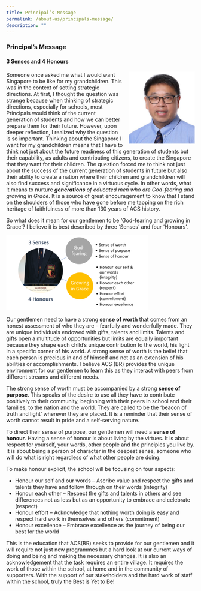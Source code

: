 ```yaml
---
title: Principal’s Message
permalink: /about-us/principals-message/
description: ""
---
```

### **Principal’s Message**
#### **3 Senses and 4 Honours**

<img src="/images/principal.jpg" style="width:35%;margin-left:15px;" align = "right">

Someone once asked me what I would want Singapore to be like for my grandchildren. This was in the context of setting strategic directions. At first, I thought the question was strange because when thinking of strategic directions, especially for schools, most Principals would think of the current generation of students and how we can better prepare them for their future. However, upon deeper reflection, I realized why the question is so important. Thinking about the Singapore I want for my grandchildren means that I have to think not just about the future readiness of this generation of students but their capability, as adults and contributing citizens, to create the Singapore that they want for their children. The question forced me to think not just about the success of the current generation of students in future but also their ability to create a nation where their children and grandchildren will also find success and significance in a virtuous cycle. In other words, what it means to nurture **_generations_** _of educated men who are God-fearing and growing in Grace_. It is a source of great encouragement to know that I stand on the shoulders of those who have gone before me tapping on the rich heritage of faithfulness of more than 130 years of ACS history.

So what does it mean for our gentlemen to be ‘God-fearing and growing in Grace’? I believe it is best described by three ‘Senses’ and four ‘Honours’.

<img src="/images/principal1.png" style="width:75%">

Our gentlemen need to have a strong **sense of worth** that comes from an honest assessment of who they are – fearfully and wonderfully made. They are unique individuals endowed with gifts, talents and limits. Talents and gifts open a multitude of opportunities but limits are equally important because they shape each child’s unique contribution to the world, his light in a specific corner of his world. A strong sense of worth is the belief that each person is precious in and of himself and not as an extension of his abilities or accomplishments. I believe ACS (BR) provides the unique environment for our gentlemen to learn this as they interact with peers from different streams and different needs.

The strong sense of worth must be accompanied by a strong **sense of purpose**. This speaks of the desire to use all they have to contribute positively to their community, beginning with their peers in school and their families, to the nation and the world. They are called to be the ‘beacon of truth and light’ wherever they are placed. It is a reminder that their sense of worth cannot result in pride and a self-serving nature.

To direct their sense of purpose, our gentlemen will need a **sense of honour**. Having a sense of honour is about living by the virtues. It is about respect for yourself, your words, other people and the principles you live by. It is about being a person of character in the deepest sense, someone who will do what is right regardless of what other people are doing.

To make honour explicit, the school will be focusing on four aspects:
*   Honour our self and our words – Ascribe value and respect the gifts and talents they have and follow through on their words (integrity)
*   Honour each other – Respect the gifts and talents in others and see differences not as less but as an opportunity to embrace and celebrate (respect)
*   Honour effort – Acknowledge that nothing worth doing is easy and respect hard work in themselves and others (commitment)
*   Honour excellence – Embrace excellence as the journey of being our best for the world

This is the education that ACS(BR) seeks to provide for our gentlemen and it will require not just new programmes but a hard look at our current ways of doing and being and making the necessary changes. It is also an acknowledgement that the task requires an entire village. It requires the work of those within the school, at home and in the community of supporters. With the support of our stakeholders and the hard work of staff within the school, truly the Best is Yet to Be!